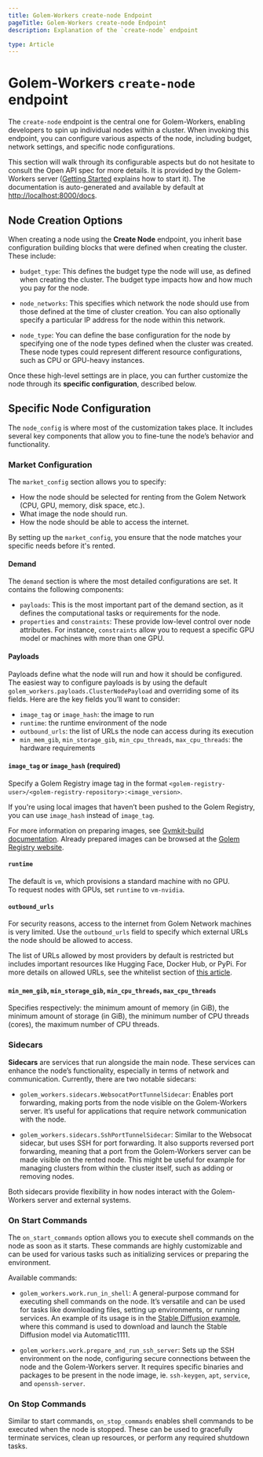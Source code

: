 ```yaml
---
title: Golem-Workers create-node Endpoint
pageTitle: Golem-Workers create-node Endpoint 
description: Explanation of the `create-node` endpoint

type: Article
---
```


# Golem-Workers `create-node` endpoint

The `create-node` endpoint is the central one for Golem-Workers, 
enabling developers to spin up individual nodes within a cluster.
When invoking this endpoint, you can configure various aspects of the node, including budget, network settings, 
and specific node configurations. 

This section will walk through its configurable aspects but do not hesitate to 
consult the Open API spec for more details.
It is provided by the Golem-Workers server 
([Getting Started](/docs/creators/golem-workers/getting-started) explains how to start it). 
The documentation is auto-generated and available by default at [http://localhost:8000/docs](http://localhost:8000/docs). 

## Node Creation Options

When creating a node using the **Create Node** endpoint, you inherit base configuration building blocks that were defined
when creating the cluster. These include:

- `budget_type`: This defines the budget type the node will use, as defined when creating the cluster. 
The budget type impacts how and how much you pay for the node.

- `node_networks`: This specifies which network the node should use from those defined at the time of cluster creation. 
You can also optionally specify a particular IP address for the node within this network.

- `node_type`: You can define the base configuration for the node by specifying one of the node types defined 
when the cluster was created. These node types could represent different resource configurations, such as CPU or GPU-heavy instances.

Once these high-level settings are in place, you can further customize the node 
through its **specific configuration**, described below.

## Specific Node Configuration

The `node_config` is where most of the customization takes place.
It includes several key components that allow you to fine-tune the node’s behavior and functionality.

### Market Configuration

The `market_config` section allows you to specify:
- How the node should be selected for renting from the Golem Network (CPU, GPU, memory, disk space, etc.).
- What image the node should run.
- How the node should be able to access the internet.

By setting up the `market_config`, you ensure that the node matches your specific needs before it's rented.

#### Demand 

The `demand` section is where the most detailed configurations are set. It contains the following components:

- `payloads`: This is the most important part of the demand section, as it defines the computational tasks 
or requirements for the node.
- `properties` and `constraints`: These provide low-level control over node attributes. 
For instance, `constraints` allow you to request a specific GPU model or machines with more than one GPU.

#### Payloads

Payloads define what the node will run and how it should be configured. The easiest way to configure payloads 
is by using the default `golem_workers.payloads.ClusterNodePayload` and overriding some of its fields. 
Here are the key fields you’ll want to consider:

- `image_tag` or `image_hash`: the image to run
- `runtime`: the runtime environment of the node
- `outbound_urls`: the list of URLs the node can access during its execution
- `min_mem_gib`, `min_storage_gib`, `min_cpu_threads`, `max_cpu_threads`: the hardware requirements 

#### `image_tag` or `image_hash` (required)

Specify a Golem Registry image tag in the format `<golem-registry-user>/<golem-registry-repository>:<image_version>`. 

If you're using local images that haven’t been pushed to the Golem Registry, 
you can use `image_hash` instead of `image_tag`. 

For more information on preparing images, 
see [Gvmkit-build documentation](/docs/creators/tools/gvmkit/converting-docker-image-to-golem-format).
Already prepared images can be browsed at the [Golem Registry website](https://registry.golem.network/explore).

#### `runtime`  
The default is `vm`, which provisions a standard machine with no GPU.  
To request nodes with GPUs, set `runtime` to `vm-nvidia`.

#### `outbound_urls`
For security reasons, access to the internet from Golem Network machines is very limited.
Use the `outbound_urls` field to specify which external URLs the node should be allowed to access.  

The list of URLs allowed by most providers by default is restricted but includes important resources 
like Hugging Face, Docker Hub, or PyPi. 
For more details on allowed URLs, see the whitelist section 
of [this article](/docs/creators/javascript/guides/accessing-internet#the-whitelist).

#### `min_mem_gib`, `min_storage_gib`, `min_cpu_threads`, `max_cpu_threads`

Specifies respectively: the minimum amount of memory (in GiB), the minimum amount of storage (in GiB),
the minimum number of CPU threads (cores), the maximum number of CPU threads.

### Sidecars

**Sidecars** are services that run alongside the main node. These services can enhance the node’s functionality, 
especially in terms of network and communication. Currently, there are two notable sidecars:

- `golem_workers.sidecars.WebsocatPortTunnelSidecar`: Enables port forwarding, 
making ports from the node visible on the Golem-Workers server.
It’s useful for applications that require network communication with the node.

- `golem_workers.sidecars.SshPortTunnelSidecar`: Similar to the Websocat sidecar, 
but uses SSH for port forwarding. It also supports reversed port forwarding, 
meaning that a port from the Golem-Workers server can be made visible on the rented node.
This might be useful for example for managing clusters from within the cluster itself, such as adding or removing nodes.

Both sidecars provide flexibility in how nodes interact with the Golem-Workers server and external systems.

### On Start Commands

The `on_start_commands` option allows you to execute shell commands on the node as soon as it starts.
These commands are highly customizable and can be used for various tasks such as initializing services or preparing the environment.

Available commands:
- `golem_workers.work.run_in_shell`: A general-purpose command for executing shell commands on the node.
It’s versatile and can be used for tasks like downloading files, setting up environments, or running services.
An example of its usage is in the [Stable Diffusion example](/docs/creators/golem-workers/sd-example), 
where this command is used to download and launch the Stable Diffusion model via Automatic1111.

- `golem_workers.work.prepare_and_run_ssh_server`: Sets up the SSH environment on the node, 
configuring secure connections between the node and the Golem-Workers server.
It requires specific binaries and packages to be present in the node image, ie. `ssh-keygen`, `apt`, `service`, and `openssh-server`.


### On Stop Commands

Similar to start commands, `on_stop_commands` enables shell commands to be executed when the node is stopped.
These can be used to gracefully terminate services, clean up resources, or perform any required shutdown tasks.


